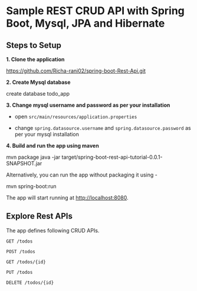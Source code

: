 
# Sample REST CRUD API with Spring Boot, Mysql, JPA and Hibernate 

## Steps to Setup

**1. Clone the application**


https://github.com/Richa-rani02/spring-boot-Rest-Api.git


**2. Create Mysql database**

create database todo_app


**3. Change mysql username and password as per your installation**

+ open `src/main/resources/application.properties`

+ change `spring.datasource.username` and `spring.datasource.password` as per your mysql installation

**4. Build and run the app using maven**


mvn package
java -jar target/spring-boot-rest-api-tutorial-0.0.1-SNAPSHOT.jar



Alternatively, you can run the app without packaging it using -


mvn spring-boot:run


The app will start running at <http://localhost:8080>.

## Explore Rest APIs

The app defines following CRUD APIs.

    GET /todos
    
    POST /todos
    
    GET /todos/{id}
    
    PUT /todos
    
    DELETE /todos/{id}
    
    
    

